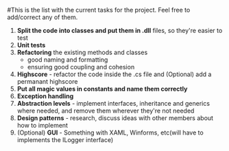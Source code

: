 #This is the list with the current tasks for the project.
Feel free to add/correct any of them.

1. **Split the code into classes and put them in .dll** files, so they're easier to test
2. **Unit tests**
3. **Refactoring** the existing methods and classes
	- good naming and formatting
	- ensuring good coupling and cohesion
4. **Highscore** - refactor the code inside the .cs file and (Optional) add a permanant highscore
5. **Put all magic values in constants and name them correctly**
6. **Exception handling**
7. **Abstraction levels** - implement interfaces, inheritance and generics where needed, and remove them wherever they're not needed
8. **Design patterns** - research, discuss ideas with other members about how to implement
9. (Optional) **GUI** - Something with XAML, Winforms, etc(will have to implements the ILogger interface)
